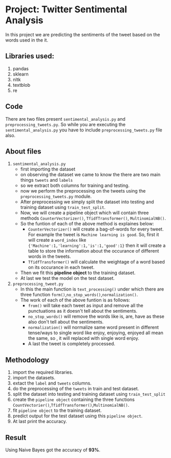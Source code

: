 # Project: Twitter Sentimental Analysis
In this project we are predicting the sentiments of the tweet based on the words used in the it.
## Libraries used:
1. pandas
2. sklearn
3. nltk
4. textblob
5. re

## Code
There are two files present `sentimental_analysis.py` and `preprocessing_tweets.py`. So while you are executing the `sentimental_analysis.py` you have to include `preprocessing_tweets.py` file also.
## About files
1. `sentimental_analysis.py` 
    * first importing the dataset
    * on observing the dataset we came to know the there are two main things `tweets` and `labels`
    * so we extract both columns for training and testing.
    * now we perform the preprocessing on the tweets using the `preprocessing_tweets.py` module.
    * After preprocessing we simply split the dataset into testing and training dataset using `train_test_split`.
    * Now, we will create a pipeline object which will contain three methods `CounterVectorizer()`, `TfidfTransformer()`, `MultinomialNB()`.
    * So the funtion of each of the above method is explaines below:
       * `CounterVectorizer()` will create a bag-of-words for every tweet. For example the tweet is `Machine learning is good`. So, first it will create a `word_index` like `{'Machine':1,'learning':1,'is':1,'good':1}` then it will create a table to store the information about the occurance of different words in the tweets.
       * `TfidfTransformer()` will calculate the weightage of a word based on its occurance in each tweet.
    * Then we fit this **pipeline object** to the training dataset.
    * At last we test the model on the test dataset.
  2. `preprocessing_tweet.py`
      * In this the main function is `text_processing()` under which there are three function `form()`,`no_stop_words()`,`normalization()`.
      * The work of each of the above funtion is as follows:
         * `from()` will take each tweet as input and remove all the punctuations as it doesn't tell about the sentiments.
         * `no_stop_words()` will remove the words like is, are, have as these also don't tell about the sentiments.
         * `normalization()` will normalize same word present in different tense/ways to single word like enjoy, enjoying, enjoyed all mean the same, so , it will replaced with single word enjoy. 
         * A last the tweet is completely processed.
## Methodology
1. import the required libraries.
2. import the datasets.
3. extact the `label` and `tweets` columns.
4. do the preprocessing of the `tweets` in train and test dataset.
5. split the dataset into testing and training dataset using `train_test_split`
6. create the `pipeline object` containing the three functions `CountVectorier()`,`TfidfTransformer()`,`MultinomialNB()`.
7. fit `pipeline object` to the training dataset.
8. predict output for the test dataset using this `pipeline object`.
9. At last print the accuracy.

## Result
Using Naive Bayes got the accuracy of  **93%**. 


                                                   




